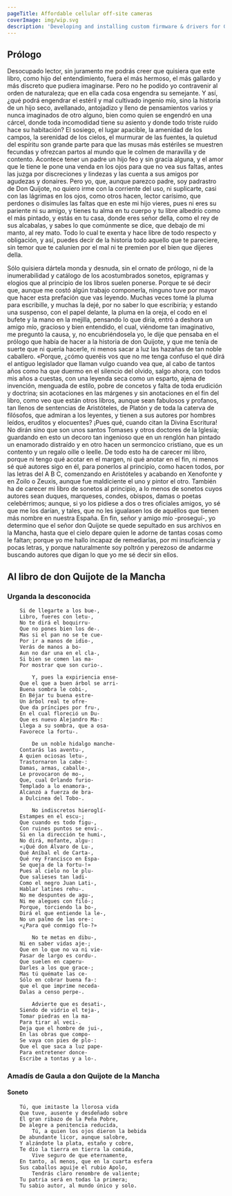 ```yaml
---
pageTitle: Affordable cellular off-site cameras
coverImage: img/wip.svg
description: 'Developing and installing custom firmware & drivers for GSM/LTE modems. Using low-priced security cameras to remotely surveil areas for around 30 dollars. Includes cellular plan cost analysis.'
---
```

## Prólogo
Desocupado lector, sin juramento me podrás creer que quisiera que este libro, como hijo del entendimiento, fuera el más hermoso, el más gallardo y más discreto que pudiera imaginarse. Pero no he podido yo contravenir al orden de naturaleza; que en ella cada cosa engendra su semejante. Y así, ¿qué podrá engendrar el estéril y mal cultivado ingenio mío, sino la historia de un hijo seco, avellanado, antojadizo y lleno de pensamientos varios y nunca imaginados de otro alguno, bien como quien se engendró en una cárcel, donde toda incomodidad tiene su asiento y donde todo triste ruido hace su habitación? El sosiego, el lugar apacible, la amenidad de los campos, la serenidad de los cielos, el murmurar de las fuentes, la quietud del espíritu son grande parte para que las musas más estériles se muestren fecundas y ofrezcan partos al mundo que le colmen de maravilla y de contento. Acontece tener un padre un hijo feo y sin gracia alguna, y el amor que le tiene le pone una venda en los ojos para que no vea sus faltas, antes las juzga por discreciones y lindezas y las cuenta a sus amigos por agudezas y donaires. Pero yo, que, aunque parezco padre, soy padrastro de Don Quijote, no quiero irme con la corriente del uso, ni suplicarte, casi con las lágrimas en los ojos, como otros hacen, lector carísimo, que perdones o disimules las faltas que en este mi hijo vieres, pues ni eres su pariente ni su amigo, y tienes tu alma en tu cuerpo y tu libre albedrío como el más pintado, y estás en tu casa, donde eres señor della, como el rey de sus alcabalas, y sabes lo que comúnmente se dice, que debajo de mi manto, al rey mato. Todo lo cual te exenta y hace libre de todo respecto y obligación, y así, puedes decir de la historia todo aquello que te pareciere, sin temor que te calunien por el mal ni te premien por el bien que dijeres della.

Sólo quisiera dártela monda y desnuda, sin el ornato de prólogo, ni de la inumerabilidad y catálogo de los acostumbrados sonetos, epigramas y elogios que al principio de los libros suelen ponerse. Porque te sé decir que, aunque me costó algún trabajo componerla, ninguno tuve por mayor que hacer esta prefación que vas leyendo. Muchas veces tomé la pluma para escribille, y muchas la dejé, por no saber lo que escribiría; y estando una suspenso, con el papel delante, la pluma en la oreja, el codo en el bufete y la mano en la mejilla, pensando lo que diría, entró a deshora un amigo mío, gracioso y bien entendido, el cual, viéndome tan imaginativo, me preguntó la causa, y, no encubriéndosela yo, le dije que pensaba en el prólogo que había de hacer a la historia de don Quijote, y que me tenía de suerte que ni quería hacerle, ni menos sacar a luz las hazañas de tan noble caballero. «Porque, ¿cómo queréis vos que no me tenga confuso el qué dirá el antiguo legislador que llaman vulgo cuando vea que, al cabo de tantos años como ha que duermo en el silencio del olvido, salgo ahora, con todos mis años a cuestas, con una leyenda seca como un esparto, ajena de invención, menguada de estilo, pobre de concetos y falta de toda erudición y doctrina; sin acotaciones en las márgenes y sin anotaciones en el fin del libro, como veo que están otros libros, aunque sean fabulosos y profanos, tan llenos de sentencias de Aristóteles, de Platón y de toda la caterva de filósofos, que admiran a los leyentes, y tienen a sus autores por hombres leídos, eruditos y elocuentes? ¡Pues qué, cuando citan la Divina Escritura! No dirán sino que son unos santos Tomases y otros doctores de la Iglesia; guardando en esto un decoro tan ingenioso que en un renglón han pintado un enamorado distraído y en otro hacen un sermoncico cristiano, que es un contento y un regalo oílle o leelle. De todo esto ha de carecer mi libro, porque ni tengo qué acotar en el margen, ni qué anotar en el fin, ni menos sé qué autores sigo en él, para ponerlos al principio, como hacen todos, por las letras del A B C, comenzando en Aristóteles y acabando en Xenofonte y en Zoilo o Zeuxis, aunque fue maldiciente el uno y pintor el otro. También ha de carecer mi libro de sonetos al principio, a lo menos de sonetos cuyos autores sean duques, marqueses, condes, obispos, damas o poetas celebérrimos; aunque, si yo los pidiese a dos o tres oficiales amigos, yo sé que me los darían, y tales, que no les igualasen los de aquéllos que tienen más nombre en nuestra España. En fin, señor y amigo mío -proseguí-, yo determino que el señor don Quijote se quede sepultado en sus archivos en la Mancha, hasta que el cielo depare quien le adorne de tantas cosas como le faltan; porque yo me hallo incapaz de remediarlas, por mi insuficiencia y pocas letras, y porque naturalmente soy poltrón y perezoso de andarme buscando autores que digan lo que yo me sé decir sin ellos.

## Al libro de don Quijote de la Mancha
### Urganda la desconocida
``` text
    Si de llegarte a los bue-, 		
	Libro, fueres con letu-, 		
	No te dirá el boquirru- 		
	Que no pones bien los de-. 		
	Mas si el pan no se te cue- 		
	Por ir a manos de idio-, 		
	Verás de manos a bo- 		
	Aun no dar una en el cla-, 		
	Si bien se comen las ma- 		
	Por mostrar que son curio-. 		

	    Y, pues la expiriencia ense- 		
	Que el que a buen árbol se arri- 		
	Buena sombra le cobi-, 		
	En Béjar tu buena estre- 		
	Un árbol real te ofre- 		
	Que da príncipes por fru-, 		
	En el cual floreció un Du- 		
	Que es nuevo Alejandro Ma-: 		
	Llega a su sombra, que a osa- 		
	Favorece la fortu-. 		

	    De un noble hidalgo manche- 		
	Contarás las aventu-, 		
	A quien ociosas letu-, 		
	Trastornaron la cabe-: 		
	Damas, armas, caballe-, 		
	Le provocaron de mo-, 		
	Que, cual Orlando furio- 		
	Templado a lo enamora-, 		
	Alcanzó a fuerza de bra- 		
	a Dulcinea del Tobo-. 		

	    No indiscretos hieroglí- 		
	Estampes en el escu-; 		
	Que cuando es todo figu-, 		
	Con ruines puntos se envi-. 		
	Si en la dirección te humi-, 		
	No dirá, mofante, algu-: 		
	«¡Qué don Álvaro de Lu-, 		
	Qué Aníbal el de Carta-, 		
	Qué rey Francisco en Espa- 		
	Se queja de la fortu-!» 		
	Pues al cielo no le plu- 		
	Que salieses tan ladi- 		
	Como el negro Juan Lati-, 		
	Hablar latines rehu-. 		
	No me despuntes de agu-, 		
	Ni me alegues con filó-; 		
	Porque, torciendo la bo-, 		
	Dirá el que entiende la le-, 		
	No un palmo de las ore-: 		
	«¿Para qué conmigo flo-?» 		

	    No te metas en dibu-, 		
	Ni en saber vidas aje-; 		
	Que en lo que no va ni vie- 		
	Pasar de largo es cordu-. 		
	Que suelen en caperu- 		
	Darles a los que grace-; 		
	Mas tú quémate las ce- 		
	Sólo en cobrar buena fa-: 		
	que el que imprime neceda- 		
	Dalas a censo perpe-. 		

	    Advierte que es desati-, 		
	Siendo de vidrio el teja-, 		
	Tomar piedras en la ma- 		
	Para tirar al veci-. 		
	Deja que el hombre de jui-, 		
	En las obras que compo- 		
	Se vaya con pies de plo-: 		
	Que el que saca a luz pape- 		
	Para entretener donce- 		
	Escribe a tontas y a lo-.
```
### Amadís de Gaula a don Quijote de la Mancha
#### Soneto
``` text
    Tú, que imitaste la llorosa vida 		
	Que tuve, ausente y desdeñado sobre 		
	El gran ribazo de la Peña Pobre, 		
	De alegre a penitencia reducida, 		
	    Tú, a quien los ojos dieron la bebida 		
	De abundante licor, aunque salobre, 		
	Y alzándote la plata, estaño y cobre, 		
	Te dio la tierra en tierra la comida, 		
	    Vive seguro de que eternamente, 		
	En tanto, al menos, que en la cuarta esfera 		
	Sus caballos aguije el rubio Apolo, 		
	    Tendrás claro renombre de valiente; 		
	Tu patria será en todas la primera; 		
	Tu sabio autor, al mundo único y solo.
```
